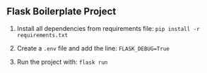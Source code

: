 ## Flask Boilerplate Project

1. Install all dependencies from requirements file: `pip install -r requirements.txt`

2. Create a `.env` file and add the line: `FLASK_DEBUG=True`

3. Run the project with: `flask run`
